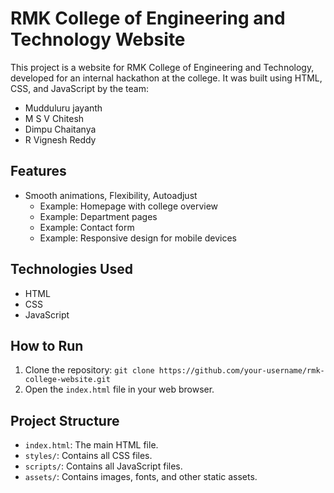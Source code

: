 # RMK College of Engineering and Technology Website

This project is a website for RMK College of Engineering and Technology, developed for an internal hackathon at the college.  It was built using HTML, CSS, and JavaScript by the team:

* Mudduluru jayanth
* M S V Chitesh
* Dimpu Chaitanya
* R Vignesh Reddy

## Features

* Smooth animations, Flexibility, Autoadjust
    * Example: Homepage with college overview
    * Example: Department pages
    * Example: Contact form
    * Example: Responsive design for mobile devices

## Technologies Used

* HTML
* CSS
* JavaScript

## How to Run

1. Clone the repository: `git clone https://github.com/your-username/rmk-college-website.git`
2. Open the `index.html` file in your web browser.

## Project Structure

* `index.html`: The main HTML file.
* `styles/`: Contains all CSS files.
* `scripts/`: Contains all JavaScript files.
* `assets/`: Contains images, fonts, and other static assets.
